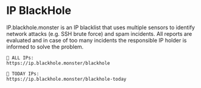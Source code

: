 # IP BlackHole

IP.blackhole.monster is an IP blacklist that uses multiple sensors to identify network attacks (e.g. SSH brute force) and spam incidents. All reports are evaluated and in case of too many incidents the responsible IP holder is informed to solve the problem.

```
🚫 ALL IPs:
https://ip.blackhole.monster/blackhole

🚫 TODAY IPs:
https://ip.blackhole.monster/blackhole-today
```
